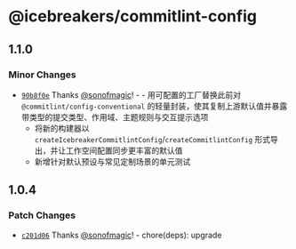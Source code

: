 # @icebreakers/commitlint-config

## 1.1.0

### Minor Changes

- [`90b8f0e`](https://github.com/sonofmagic/eslint-config/commit/90b8f0eb9d4f73cc1354a1efed569f5af8163dc0) Thanks [@sonofmagic](https://github.com/sonofmagic)! - - 用可配置的工厂替换此前对 `@commitlint/config-conventional` 的轻量封装，使其复制上游默认值并暴露带类型的提交类型、作用域、主题规则与交互提示选项
  - 将新的构建器以 `createIcebreakerCommitlintConfig`/`createCommitlintConfig` 形式导出，并让工作空间配置同步更丰富的默认值
  - 新增针对默认预设与常见定制场景的单元测试

## 1.0.4

### Patch Changes

- [`c201d06`](https://github.com/sonofmagic/eslint-config/commit/c201d06b9e4d001c083f71c7b3819b61219a106c) Thanks [@sonofmagic](https://github.com/sonofmagic)! - chore(deps): upgrade
